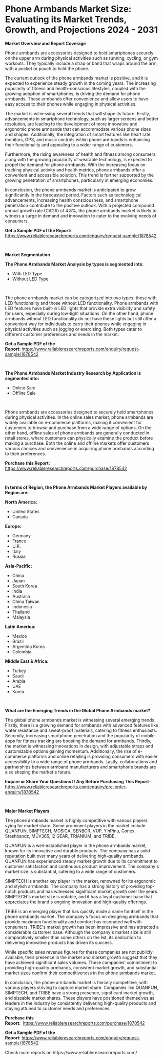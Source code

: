 <p><h1>Phone Armbands Market Size: Evaluating its Market Trends, Growth, and Projections 2024 - 2031</h1></p><p><strong>Market Overview and Report Coverage</strong></p>
<p><p>Phone armbands are accessories designed to hold smartphones securely on the upper arm during physical activities such as running, cycling, or gym workouts. They typically include a strap or band that wraps around the arm, with a pocket or pouch to hold the phone.</p><p>The current outlook of the phone armbands market is positive, and it is expected to experience steady growth in the coming years. The increasing popularity of fitness and health-conscious lifestyles, coupled with the growing adoption of smartphones, is driving the demand for phone armbands. These armbands offer convenience and allow users to have easy access to their phones while engaging in physical activities.</p><p>The market is witnessing several trends that will shape its future. Firstly, advancements in smartphone technology, such as larger screens and better resolution, are leading to the development of more innovative and ergonomic phone armbands that can accommodate various phone sizes and shapes. Additionally, the integration of smart features like heart rate monitors, GPS, and music controls within phone armbands is enhancing their functionality and appealing to a wider range of customers.</p><p>Furthermore, the rising awareness of health and fitness among consumers, along with the growing popularity of wearable technology, is expected to propel the demand for phone armbands. With the increasing focus on tracking physical activity and health metrics, phone armbands offer a convenient and accessible solution. This trend is further supported by the growing penetration of smartphones, particularly in emerging economies.</p><p>In conclusion, the phone armbands market is anticipated to grow significantly in the forecasted period. Factors such as technological advancements, increasing health consciousness, and smartphone penetration contribute to the positive outlook. With a projected compound annual growth rate (CAGR) of 4.8%, the phone armbands market is likely to witness a surge in demand and innovation to cater to the evolving needs of consumers.</p></p>
<p><strong>Get a Sample PDF of the Report:</strong> <a href="https://www.reliableresearchreports.com/enquiry/request-sample/1878542">https://www.reliableresearchreports.com/enquiry/request-sample/1878542</a></p>
<p>&nbsp;</p>
<p><strong>Market Segmentation</strong></p>
<p><strong>The Phone Armbands Market Analysis by types is segmented into:</strong></p>
<p><ul><li>With LED Type</li><li>Without LED Type</li></ul></p>
<p>&nbsp;</p>
<p><p>The phone armbands market can be categorized into two types: those with LED functionality and those without LED functionality. Phone armbands with LED features have built-in LED lights that provide extra visibility and safety for users, especially during low-light situations. On the other hand, phone armbands without LED functionality do not have these lights but still offer a convenient way for individuals to carry their phones while engaging in physical activities such as jogging or exercising. Both types cater to different customer preferences and needs in the market.</p></p>
<p><strong>Get a Sample PDF of the Report:</strong>&nbsp;<a href="https://www.reliableresearchreports.com/enquiry/request-sample/1878542">https://www.reliableresearchreports.com/enquiry/request-sample/1878542</a></p>
<p>&nbsp;</p>
<p><strong>The Phone Armbands Market Industry Research by Application is segmented into:</strong></p>
<p><ul><li>Online Sale</li><li>Offline Sale</li></ul></p>
<p>&nbsp;</p>
<p><p>Phone armbands are accessories designed to securely hold smartphones during physical activities. In the online sales market, phone armbands are widely available on e-commerce platforms, making it convenient for customers to browse and purchase from a wide range of options. On the other hand, offline sales of phone armbands are generally conducted in retail stores, where customers can physically examine the product before making a purchase. Both the online and offline markets offer customers various choices and convenience in acquiring phone armbands according to their preferences.</p></p>
<p><strong>Purchase this Report:</strong>&nbsp; <a href="https://www.reliableresearchreports.com/purchase/1878542">https://www.reliableresearchreports.com/purchase/1878542</a></p>
<p>&nbsp;</p>
<p><strong>In terms of Region, the Phone Armbands Market Players available by Region are:</strong></p>
<p>
    <p> <strong> North America: </strong>
        <ul>
            <li>United States</li>
            <li>Canada</li>
        </ul>
        </p> 
    <p> <strong> Europe: </strong>
        <ul>
            <li>Germany</li>
            <li>France</li>
            <li>U.K.</li>
            <li>Italy</li>
            <li>Russia</li>
        </ul>
        </p> 
    <p> <strong> Asia-Pacific: </strong>
        <ul>
            <li>China</li>
            <li>Japan</li>
            <li>South Korea</li>
            <li>India</li>
            <li>Australia</li>
            <li>China Taiwan</li>
            <li>Indonesia</li>
            <li>Thailand</li>
            <li>Malaysia</li>
        </ul>
        </p> 
    <p> <strong> Latin America: </strong>
        <ul>
            <li>Mexico</li>
            <li>Brazil</li>
            <li>Argentina Korea</li>
            <li>Colombia</li>
        </ul>
        </p> 
    <p> <strong> Middle East & Africa: </strong>
        <ul>
            <li>Turkey</li>
            <li>Saudi</li>
            <li>Arabia</li>
            <li>UAE</li>
            <li>Korea</li>
        </ul>
    </p>
    </p>
<p>&nbsp;</p>
<p><strong>What are the Emerging Trends in the Global Phone Armbands market?</strong></p>
<p><p>The global phone armbands market is witnessing several emerging trends. Firstly, there is a growing demand for armbands with advanced features like water resistance and sweat-proof materials, catering to fitness enthusiasts. Secondly, increasing smartphone penetration and the popularity of mobile apps for fitness tracking are boosting the demand for armbands. Thirdly, the market is witnessing innovations in design, with adjustable straps and customizable options gaining momentum. Additionally, the rise of e-commerce platforms and online retailing is providing consumers with easier accessibility to a wide range of phone armbands. Lastly, collaborations and partnerships between armband manufacturers and smartphone brands are also shaping the market's future.</p></p>
<p><strong>Inquire or Share Your Questions If Any Before Purchasing This Report</strong>- <a href="https://www.reliableresearchreports.com/enquiry/pre-order-enquiry/1878542">https://www.reliableresearchreports.com/enquiry/pre-order-enquiry/1878542</a></p>
<p>&nbsp;</p>
<p><strong>Major Market Players</strong></p>
<p><p>The phone armbands market is highly competitive with various players vying for market share. Some prominent players in the market include QUANFUN, SIMPTECH, MOSICA, SENBOR, VUP, YinPinu, Gonex, Stashbandz, MÜV365, i2 GEAR, TRIANIUM, and TRIBE.</p><p>QUANFUN is a well-established player in the phone armbands market, known for its innovative and durable products. The company has a solid reputation built over many years of delivering high-quality armbands. QUANFUN has experienced steady market growth due to its commitment to customer satisfaction and continuous product improvement. The company's market size is substantial, catering to a wide range of customers.</p><p>SIMPTECH is another key player in the market, renowned for its ergonomic and stylish armbands. The company has a strong history of providing top-notch products and has witnessed significant market growth over the years. SIMPTECH's market size is notable, and it has a loyal customer base that appreciates the brand's ongoing innovation and high-quality offerings.</p><p>TRIBE is an emerging player that has quickly made a name for itself in the phone armbands market. The company's focus on designing armbands that provide maximum functionality and comfort has resonated well with consumers. TRIBE's market growth has been impressive and has attracted a considerable customer base. Although the company's market size is still comparatively smaller than some others on the list, its dedication to delivering innovative products has driven its success.</p><p>While specific sales revenue figures for these companies are not publicly available, their presence in the market and market growth suggest that they have achieved significant sales volumes. These companies' commitment to providing high-quality armbands, consistent market growth, and substantial market sizes confirm their competitiveness in the phone armbands market.</p><p>In conclusion, the phone armbands market is fiercely competitive, with various players striving to capture market share. Companies like QUANFUN, SIMPTECH, and TRIBE have a strong presence, significant market growth, and sizeable market shares. These players have positioned themselves as leaders in the industry by consistently delivering high-quality products and staying attuned to customer needs and preferences.</p></p>
<p><strong>Purchase this Report:</strong>&nbsp;&nbsp;<a href="https://www.reliableresearchreports.com/purchase/1878542">https://www.reliableresearchreports.com/purchase/1878542</a></p>
<p></p>
<p><strong>Get a Sample PDF of the Report:</strong>&nbsp;<a href="https://www.reliableresearchreports.com/enquiry/request-sample/1878542">https://www.reliableresearchreports.com/enquiry/request-sample/1878542</a></p>
<p>Check more reports on https://www.reliableresearchreports.com/</p>
